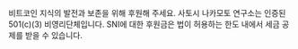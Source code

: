 비트코인 지식의 발전과 보존을 위해 후원해 주세요. 사토시 나카모토 연구소는 인증된 501(c)(3) 비영리단체입니다. SNI에 대한 후원금은 법이 허용하는 한도 내에서 세금 공제를 받을 수 있습니다.
